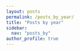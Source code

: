 ```yaml
---
layout: posts
permalink: /posts_by_year/
title: "Posts by year"
sidebar:
  nav: "posts_by"
author_profile: true
---
```

